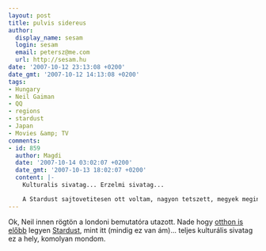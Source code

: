 ```yaml
---
layout: post
title: pulvis sidereus
author:
  display_name: sesam
  login: sesam
  email: petersz@me.com
  url: http://sesam.hu
date: '2007-10-12 23:13:08 +0200'
date_gmt: '2007-10-12 14:13:08 +0200'
tags:
- Hungary
- Neil Gaiman
- QQ
- regions
- stardust
- Japan
- Movies &amp; TV
comments:
- id: 859
  author: Magdi
  date: '2007-10-14 03:02:07 +0200'
  date_gmt: '2007-10-13 18:02:07 +0200'
  content: |-
    Kulturalis sivatag... Erzelmi sivatag...

    A Stardust sajtovetitesen ott voltam, nagyon tetszett, megyek megint megnezni!
---
```


Ok, Neil innen rögtön a londoni bemutatóra utazott. Nade hogy [otthon is előbb](http://filmbuzi.hu/archives/2007/10/11/heti-mozi-bemutatok-oktober-11) legyen [Stardust](http://sesam.hu/.gallery/yasukuni/dsc05315), mint itt (mindig ez van ám)... teljes kulturális sivatag ez a hely, komolyan mondom.
